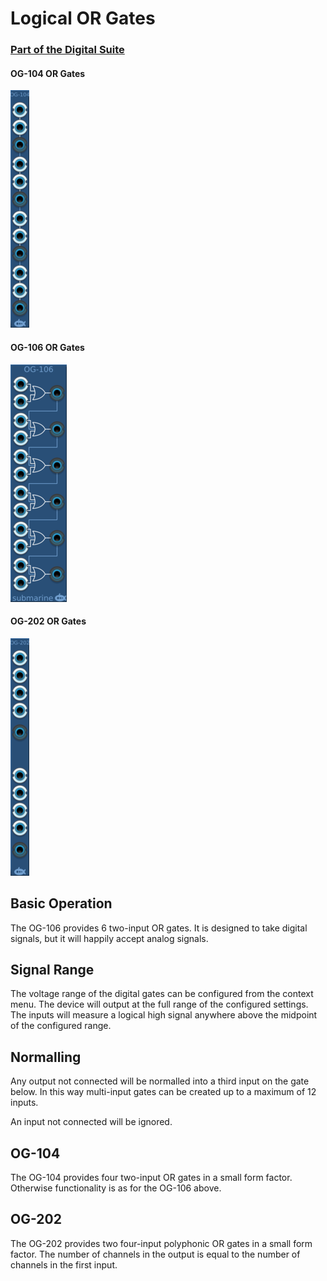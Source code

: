 # Logical OR Gates
### [Part of the Digital Suite](DS.md)
#### OG-104 OR Gates
![View of the OR Gates](OG-104.m.png "OR Gates")
#### OG-106 OR Gates
![View of the OR Gates](OG-106.m.png "OR Gates")
#### OG-202 OR Gates
![View of the OR Gates](OG-202.m.png "OR Gates")

## Basic Operation

The OG-106 provides 6 two-input OR gates. It is designed to take digital signals, but it will happily accept analog signals. 

## Signal Range

The voltage range of the digital gates can be configured from the context menu. The device will output at the full range of the configured settings. The inputs will measure a logical high signal anywhere above the midpoint of the configured range.

## Normalling

Any output not connected will be normalled into a third input on the gate below. In this way multi-input gates can be created up to a maximum of 12 inputs. 

An input not connected will be ignored.

## OG-104

The OG-104 provides four two-input OR gates in a small form factor. Otherwise functionality is as for the OG-106 above.

## OG-202

The OG-202 provides two four-input polyphonic OR gates in a small form factor. The number of channels in the output is equal to the number of channels in the first input.
